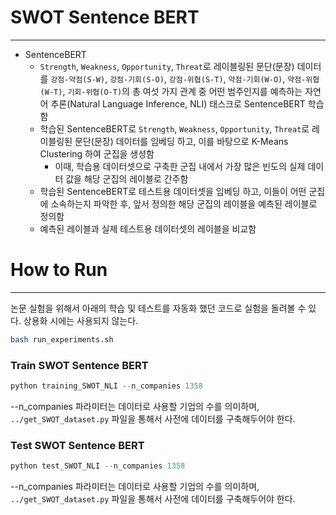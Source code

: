 # SWOT Sentence BERT

---

- SentenceBERT
  - `Strength`, `Weakness`, `Opportunity`, `Threat`로 레이블링된 문단(문장) 데이터를 `강점-약점(S-W)`, `강점-기회(S-O)`, `강점-위협(S-T)`, `약점-기회(W-O)`, `약점-위협(W-T)`, `기회-위협(O-T)`의 총 여섯 가지 관계 중 어떤 범주인지를 예측하는 자연어 추론(Natural Language Inference, NLI) 태스크로 SentenceBERT 학습함
  - 학습된 SentenceBERT로 `Strength`, `Weakness`, `Opportunity`, `Threat`로 레이블링된 문단(문장) 데이터를 임베딩 하고, 이를 바탕으로 K-Means Clustering 하여 군집을 생성함
    - 이때, 학습용 데이터셋으로 구축한 군집 내에서 가장 많은 빈도의 실제 데이터 값을 해당 군집의 레이블로 간주함
  - 학습된 SentenceBERT로 테스트용 데이터셋을 임베딩 하고, 이들이 어떤 군집에 소속하는지 파악한 후, 앞서 정의한 해당 군집의 레이블을 예측된 레이블로 정의함
  - 예측된 레이블과 실제 테스트용 데이터셋의 레이블을 비교함

# How to Run

---

논문 실험을 위해서 아래의 학습 및 테스트를 자동화 했던 코드로 실험을 돌려볼 수 있다. 상용화 시에는 사용되지 않는다.
``` bash
bash run_experiments.sh
```
### Train SWOT Sentence BERT
``` python
python training_SWOT_NLI --n_companies 1358
```
--n_companies 파라미터는 데이터로 사용할 기업의 수를 의미하며, `../get_SWOT_dataset.py` 파일을 통해서 사전에 데이터를 구축해두어야 한다.
### Test SWOT Sentence BERT
``` python
python test_SWOT_NLI --n_companies 1358
```
--n_companies 파라미터는 데이터로 사용할 기업의 수를 의미하며, `../get_SWOT_dataset.py` 파일을 통해서 사전에 데이터를 구축해두어야 한다.